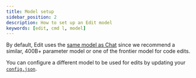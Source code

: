 ```yaml
---
title: Model setup
sidebar_position: 2
description: How to set up an Edit model
keywords: [edit, cmd l, model]
---
```


By default, Edit uses the [same model as Chat](../chat/model-setup.mdx) since we recommend a similar, 400B+ parameter model or one of the frontier model for code edits.

You can configure a different model to be used for edits by updating your [`config.json`](./reference/config.mdx).